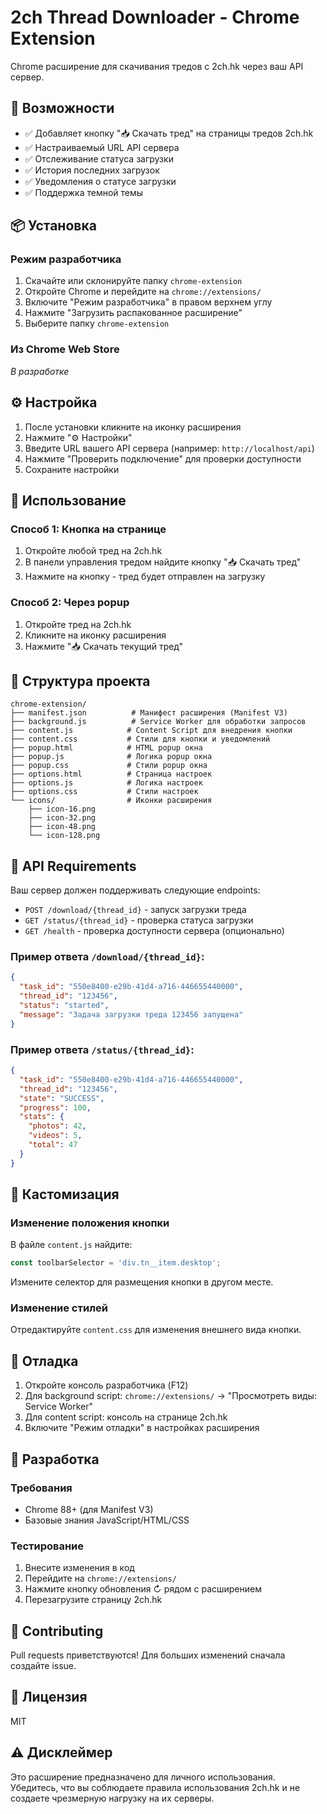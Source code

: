 # 2ch Thread Downloader - Chrome Extension

Chrome расширение для скачивания тредов с 2ch.hk через ваш API сервер.

## 🚀 Возможности

- ✅ Добавляет кнопку "📥 Скачать тред" на страницы тредов 2ch.hk
- ✅ Настраиваемый URL API сервера
- ✅ Отслеживание статуса загрузки
- ✅ История последних загрузок
- ✅ Уведомления о статусе загрузки
- ✅ Поддержка темной темы

## 📦 Установка

### Режим разработчика

1. Скачайте или склонируйте папку `chrome-extension`
2. Откройте Chrome и перейдите на `chrome://extensions/`
3. Включите "Режим разработчика" в правом верхнем углу
4. Нажмите "Загрузить распакованное расширение"
5. Выберите папку `chrome-extension`

### Из Chrome Web Store

*В разработке*

## ⚙️ Настройка

1. После установки кликните на иконку расширения
2. Нажмите "⚙️ Настройки"
3. Введите URL вашего API сервера (например: `http://localhost/api`)
4. Нажмите "Проверить подключение" для проверки доступности
5. Сохраните настройки

## 🎯 Использование

### Способ 1: Кнопка на странице

1. Откройте любой тред на 2ch.hk
2. В панели управления тредом найдите кнопку "📥 Скачать тред"
3. Нажмите на кнопку - тред будет отправлен на загрузку

### Способ 2: Через popup

1. Откройте тред на 2ch.hk
2. Кликните на иконку расширения
3. Нажмите "📥 Скачать текущий тред"

## 📁 Структура проекта

```
chrome-extension/
├── manifest.json          # Манифест расширения (Manifest V3)
├── background.js          # Service Worker для обработки запросов
├── content.js            # Content Script для внедрения кнопки
├── content.css           # Стили для кнопки и уведомлений
├── popup.html            # HTML popup окна
├── popup.js              # Логика popup окна
├── popup.css             # Стили popup окна
├── options.html          # Страница настроек
├── options.js            # Логика настроек
├── options.css           # Стили настроек
└── icons/                # Иконки расширения
    ├── icon-16.png
    ├── icon-32.png
    ├── icon-48.png
    └── icon-128.png
```

## 🔧 API Requirements

Ваш сервер должен поддерживать следующие endpoints:

- `POST /download/{thread_id}` - запуск загрузки треда
- `GET /status/{thread_id}` - проверка статуса загрузки
- `GET /health` - проверка доступности сервера (опционально)

### Пример ответа `/download/{thread_id}`:
```json
{
  "task_id": "550e8400-e29b-41d4-a716-446655440000",
  "thread_id": "123456",
  "status": "started",
  "message": "Задача загрузки треда 123456 запущена"
}
```

### Пример ответа `/status/{thread_id}`:
```json
{
  "task_id": "550e8400-e29b-41d4-a716-446655440000",
  "thread_id": "123456",
  "state": "SUCCESS",
  "progress": 100,
  "stats": {
    "photos": 42,
    "videos": 5,
    "total": 47
  }
}
```

## 🎨 Кастомизация

### Изменение положения кнопки

В файле `content.js` найдите:
```javascript
const toolbarSelector = 'div.tn__item.desktop';
```

Измените селектор для размещения кнопки в другом месте.

### Изменение стилей

Отредактируйте `content.css` для изменения внешнего вида кнопки.

## 🐛 Отладка

1. Откройте консоль разработчика (F12)
2. Для background script: `chrome://extensions/` → "Просмотреть виды: Service Worker"
3. Для content script: консоль на странице 2ch.hk
4. Включите "Режим отладки" в настройках расширения

## 📝 Разработка

### Требования
- Chrome 88+ (для Manifest V3)
- Базовые знания JavaScript/HTML/CSS

### Тестирование
1. Внесите изменения в код
2. Перейдите на `chrome://extensions/`
3. Нажмите кнопку обновления ↻ рядом с расширением
4. Перезагрузите страницу 2ch.hk

## 🤝 Contributing

Pull requests приветствуются! Для больших изменений сначала создайте issue.

## 📄 Лицензия

MIT

## ⚠️ Дисклеймер

Это расширение предназначено для личного использования. Убедитесь, что вы соблюдаете правила использования 2ch.hk и не создаете чрезмерную нагрузку на их серверы. 